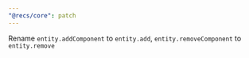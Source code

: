```yaml
---
"@recs/core": patch
---
```


Rename `entity.addComponent` to `entity.add`, `entity.removeComponent` to `entity.remove`
